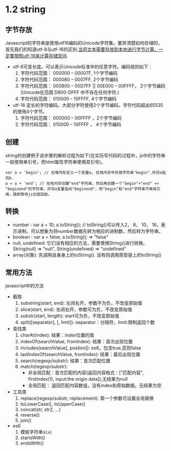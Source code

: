 # 1.2 string

## 字节存放

Javascript的字符串是使用utf16编码的Unicode字符集。要弄清楚如何存储的，首先我们的知道utf-8与utf-16的区别.[当将文本需要存放到本地进行字节计算，一定要按照utf-16来计算存储空间](http://www.alloyteam.com/2013/12/js-calculate-the-number-of-bytes-occupied-by-a-string/%29。当将文本需要存放到本地进行字节计算，一定要按照utf-16来计算存储空间。).

* utf-8可变长度。可以表示Unicode标准中的任意字符。编码规则如下：
  1. 字符代码范围： 000000 – 00007F, 1个字节编码
  2. 字符代码范围： 000080 – 0007FF, 2个字节编码
  3. 字符代码范围： 000800 – 00D7FF \|\| 00E000 – 00FFFF， 2个字节编码 \(Unicode在范围 D800-DFFF 中不存在任何字符.\)
  4. 字符代码范围： 010000 – 10FFFF, 4个字节编码
* utf-16 定长的字符编码。大部分字符使用2个字节编码，字符代码超出65535的使用4个字节。
  1. 字符代码范围： 000000 – 00FFFF ，2个字节编码
  2. 字符代码范围： 010000 – 10FFFF ， 4个字节编码

## 创建

string的创建例子该步骤的解析过程为如下\(在实际写代码的过程中，js中的字符串一般使用单引号，而html属性字符串使用双引号\)。

```
var a = 'begin'; // 在堆内存定义一个变量a, 在栈内存中存放字符串"begin",并将a指向b.
a = a + 'end'; // 在栈内存创建"end"字符串，然后再创建一个"begin"+"end" => "beginend"的字符串，并将a变量指向"beginend"，而"begin"和"end"字符串不再有引用，随即等待js垃圾回收。
```

## 转换

* number : var a = 10; a.toString\(\); // toString\(\)可以传入2， 8， 10， 16，表示进制。可以想象为将number数据先转为相应的进制数，然后转为字符串。
* boolean : var a = false; a.toString\(\); =&gt; "false"
* null, undefined: 它们没有相应的方法，需要使用String\(\)进行转换。String\(null\) =&gt; "null", String\(undefined\) =&gt; "undefined"
* array\(对象\): 先调用自身身上的toString\(\). 没有则调用原型链上的toString\(\)

## 常用方法

javascript中的方法

* 截取
  1. substring\(start, end\): 左闭右开，参数不为负，不改变原始值
  2. slice\(start, end\): 左闭右开，参数可为负，不改变原始值
  3. substr\(start, length\): start可为负，不改变原始值
  4. split\(\[separator\], \[, limit\]\): separator：分隔符，limit:限制返回个数
* 查找类
  1. charAt\(index\): 结果：index位置的值
  2. indexOf\(searchValue, fromIndex\): 结果：首次出现位置
  3. includes\(searchValue\[, postion\]\): es6，包含true,否则false
  4. lastIndexOf\(searchValue, fromIndex\): 结果：最后出现位置 
  5. search\(regexp/substr\): 结果：首次匹配位置
  6. match\(regexp/substr\):
     * 非全局匹配：首次匹配的内容\(返回内容格式：\["匹配内容", firstIndex\(1\), input:the origin data\]\),无结果为null
     * 全局匹配： 返回匹配内容数组，没有index和原始数据。无结果为空
* 工具类
  1. replace\(regexp/substr, replacement\): 第一个参数可设置全局替换
  2. toLowerCase\(\), toUpperCase\(\)
  3. concat\(str, str2, ...\)
  4. reverse\(\)
  5. join\(\)
* es6
  1. 模板字符串`${a}`
  2. startsWith\(\)
  3. endsWith\(\)



